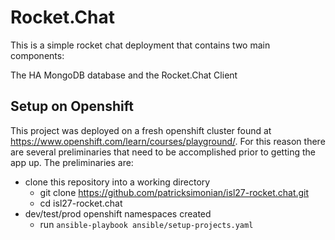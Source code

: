 # Rocket.Chat

This is a simple rocket chat deployment that contains two main components:

The HA MongoDB database and the Rocket.Chat Client


## Setup on Openshift

This project was deployed on a fresh openshift cluster found at https://www.openshift.com/learn/courses/playground/. For this reason there are several preliminaries that need to be accomplished prior to getting the app up. The preliminaries are:
- clone this repository into a working directory
  - git clone https://github.com/patricksimonian/isl27-rocket.chat.git
  - cd isl27-rocket.chat
- dev/test/prod openshift namespaces created
  - run `ansible-playbook ansible/setup-projects.yaml`